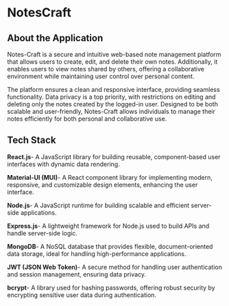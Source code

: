 # NotesCraft

## About the Application
Notes-Craft is a secure and intuitive web-based note management platform that allows users to create, edit, and delete their own notes. Additionally, 
it enables users to view notes shared by others, offering a collaborative environment while maintaining user control over personal content.

The platform ensures a clean and responsive interface, providing seamless functionality. Data privacy is a top priority, with restrictions on editing and
deleting only the notes created by the logged-in user. Designed to be both scalable and user-friendly, Notes-Craft allows individuals to manage their notes
efficiently for both personal and collaborative use.

## Tech Stack

**React.js**- A JavaScript library for building reusable, component-based user interfaces with dynamic data rendering.

**Material-UI (MUI)**- A React component library for implementing modern, responsive, and customizable design elements, enhancing the user interface.

**Node.js**- A JavaScript runtime for building scalable and efficient server-side applications.

**Express.js**- A lightweight framework for Node.js used to build APIs and handle server-side logic.

**MongoDB**- A NoSQL database that provides flexible, document-oriented data storage, ideal for handling high-performance applications.

**JWT (JSON Web Token)**- A secure method for handling user authentication and session management, ensuring data privacy.

**bcrypt**- A library used for hashing passwords, offering robust security by encrypting sensitive user data during authentication.

